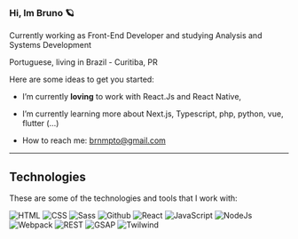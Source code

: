 ### Hi, Im Bruno 🪐


Currently working as Front-End Developer and studying Analysis and Systems Development


Portuguese, living in Brazil - Curitiba, PR

Here are some ideas to get you started:

- I’m currently **loving** to work with React.Js and React Native, 
- I’m currently learning more about Next.js, Typescript, php, python, vue, flutter (...)

- How to reach me: brnmpto@gmail.com

---	

## Technologies

These are some of the technologies and tools that I work with:

![HTML](https://img.shields.io/badge/HTML-5-lightgrey)
![CSS](https://img.shields.io/badge/CSS-3-lightgrey)
![Sass](https://img.shields.io/badge/CSS-Sass-lightgrey)
![Github](https://img.shields.io/badge/Git-Hub-lightgrey)
![React](https://img.shields.io/badge/JS-React-lightgrey)
![JavaScript](https://img.shields.io/badge/JS-Javascript-lightgrey)
![NodeJs](https://img.shields.io/badge/JS-Nodejs-lightgrey)
![Webpack](https://img.shields.io/badge/-WebPack-lightgrey)
![REST](https://img.shields.io/badge/REST-API-lightgrey)
![GSAP](https://img.shields.io/badge/GSAP-lightgrey)
![Twilwind](https://img.shields.io/badge/Tailwind-CSS-lightgrey)





